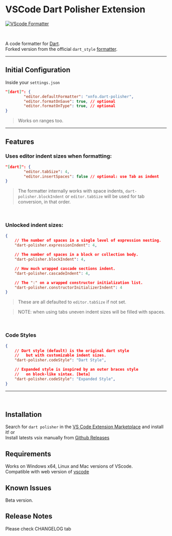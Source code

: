 # VSCode Dart Polisher Extension
[![VScode Formatter](https://shields.io/badge/dart-VScode_Formatter-blue?logo=dart&style=flat-square)](https://github.com/xnfo-dart/dart-polisher-vscode)

<br>

A code formatter for [Dart](https://dart.dev/).<br>
Forked version from the official `dart_style` [formatter](https://github.com/xnfo-dart/dart_polisher).<br>

----
## Initial Configuration

Inside your `settings.json`
```json
"[dart]": {
		"editor.defaultFormatter": "xnfo.dart-polisher",
		"editor.formatOnSave": true, // optional
		"editor.formatOnType": true, // optional
}
```
> Works on ranges too.
----
## Features

### **Uses editor indent sizes when formatting:**
```json
"[dart]": {
		"editor.tabSize": 4,
		"editor.insertSpaces": false // optional: use Tab as indent
}
```
> The formatter internally works with space indents, `dart-polisher.blockIndent` or `editor.tabSize` will be used for tab conversion, in that order.


<br>

### **Unlocked indent sizes:**
```json
{
	// The number of spaces in a single level of expression nesting.
	"dart-polisher.expressionIndent": 4,

	// The number of spaces in a block or collection body.
	"dart-polisher.blockIndent": 4,

	// How much wrapped cascade sections indent.
	"dart-polisher.cascadeIndent": 4,

	// The ":" on a wrapped constructor initialization list.
	"dart-polisher.constructorInitializerIndent": 4
}
```
> These are all defaulted to `editor.tabSize` if not set.

> NOTE: when using tabs uneven indent sizes will be filled with spaces.

<br>

### **Code Styles**
```json
{
	// Dart style (default) is the original dart style
	//   but with customizable indent sizes.
	"dart-polisher.codeStyle": "Dart Style",

	// Expanded style is inspired by an outer braces style
	//   on block-like sintax. [beta]
	"dart-polisher.codeStyle": "Expanded Style",
}
```
----


<br>

## Installation
Search for `dart polisher` in the [VS Code Extension Marketplace](https://code.visualstudio.com/docs/editor/extension-marketplace) and install it!
or  
Install latests vsix manually from [Github Releases](https://github.com/xnfo-dart/dart-polisher-vscode/releases)

## Requirements

Works on Windows x64, Linux and Mac versions of VScode.  
Compatible with web version of [vscode](https://vscode.dev)

## Known Issues

Beta version.

## Release Notes

Please check CHANGELOG tab
